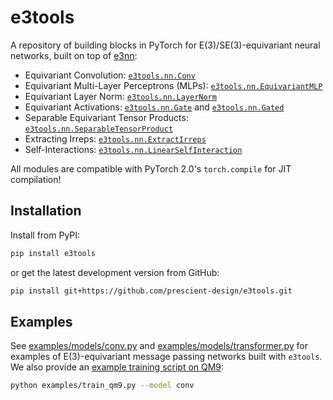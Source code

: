 # e3tools

A repository of building blocks in PyTorch for E(3)/SE(3)-equivariant neural networks, built on top of [e3nn](https://github.com/e3nn/e3nn):
- Equivariant Convolution: [`e3tools.nn.Conv`](https://github.com/prescient-design/e3tools/blob/main/src/e3tools/nn/_conv.py#L16)
- Equivariant Multi-Layer Perceptrons (MLPs): [`e3tools.nn.EquivariantMLP`](https://github.com/prescient-design/e3tools/blob/main/src/e3tools/nn/_mlp.py#L86)
- Equivariant Layer Norm: [`e3tools.nn.LayerNorm`](https://github.com/prescient-design/e3tools/blob/main/src/e3tools/nn/_layer_norm.py#L9)
- Equivariant Activations: [`e3tools.nn.Gate`](https://github.com/prescient-design/e3tools/blob/main/src/e3tools/nn/_gate.py#L10) and [`e3tools.nn.Gated`](https://github.com/prescient-design/e3tools/blob/main/src/e3tools/nn/_gate.py#L68)
- Separable Equivariant Tensor Products: [`e3tools.nn.SeparableTensorProduct`](https://github.com/prescient-design/e3tools/blob/main/src/e3tools/nn/_tensor_product.py#L8)
- Extracting Irreps: [`e3tools.nn.ExtractIrreps`](https://github.com/prescient-design/e3tools/blob/main/src/e3tools/nn/_extract_irreps.py#L5)
- Self-Interactions: [`e3tools.nn.LinearSelfInteraction`](https://github.com/prescient-design/e3tools/blob/main/src/e3tools/nn/_interaction.py#L5)

All modules are compatible with PyTorch 2.0's `torch.compile` for JIT compilation!

## Installation

Install from PyPI:

```bash
pip install e3tools
```

or get the latest development version from GitHub:
```bash
pip install git+https://github.com/prescient-design/e3tools.git
```

## Examples

See [examples/models/conv.py](https://github.com/prescient-design/e3tools/blob/main/examples/models/conv.py) and [examples/models/transformer.py](https://github.com/prescient-design/e3tools/blob/main/examples/models/conv.py) for examples of E(3)-equivariant message passing networks built with `e3tools`. We also provide an [example training script on QM9](https://github.com/prescient-design/e3tools/blob/main/examples/train_qm9.py):
```bash
python examples/train_qm9.py --model conv
```
